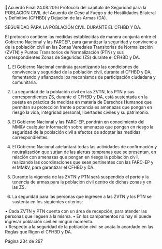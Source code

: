 Acuerdo Final 
24.08.2016 
Protocolo del capítulo de Seguridad para la POBLACIÓN CIVIL del Acuerdo de Cese al Fuego y 
de Hostilidades Bilateral y Definitivo (CFHBD) y Dejación de las Armas (DA). 
 
 
SEGURIDAD PARA LA POBLACIÓN CIVIL DURANTE EL CFHBD Y DA.  
 
El protocolo contiene las medidas establecidas de manera conjunta entre el Gobierno Nacional y las FARCEP, para garantizar la seguridad y convivencia de la población civil en las Zonas Veredales Transitorias de 
Normalización  (ZVTN)  y  Puntos  Transitorios  de  Normalización  (PTN)  y  sus  correspondientes  Zonas  de 
Seguridad (ZS) durante el CFHBD y DA. 
 
1. El  Gobierno  Nacional  continúa  garantizando  las  condiciones  de  convivencia  y  seguridad  de  la 
población civil, durante el CFHBD y DA, fomentando y afianzando los mecanismos de participación 
ciudadana y comunitaria.   
 
2. La seguridad de la población civil en las ZVTN, los PTN y sus correspondientes ZS, durante el CFHBD y 
DA,  está  sustentada  en  la  puesta  en  práctica  de  medidas  en  materia  de  Derechos  Humanos  que 
permitan  su  protección  frente  a  potenciales  amenazas  que  pongan  en  riesgo  la  vida,  integridad 
personal, libertades civiles y su patrimonio.   
 
3. El Gobierno Nacional y las FARC-EP, pondrán en conocimiento del MM&V cualquier información sobre 
amenazas que pongan en riesgo la seguridad de la población civil a efectos de adoptar las medidas 
correspondientes.   
 
4. El Gobierno Nacional adelantará todas las actividades de confirmación y neutralización que surjan de 
las alertas tempranas que se presentan, en relación con amenazas que pongan en riesgo la población 
civil, realizando las coordinaciones que sean pertinentes con las FARC-EP y el MM&V, para garantizar 
el CFHBD y DA.  
 
5. Durante  la  vigencia  de  las  ZVTN  y  PTN  será  suspendido  el  porte  y  la  tenencia  de  armas  para  la 
población civil dentro de dichas zonas y en las ZS.    
 
6. La seguridad para las personas que ingresen a las ZVTN y los PTN se sustenta en los siguientes criterios: 
 
 
• Cada ZVTN y PTN  cuenta con un área de recepción, para atender las personas que lleguen a la 
misma. 
• En los campamentos no hay ni puede ingresar población civil en ningún momento.  
• Respecto a la seguridad de la población civil se acata lo acordado en las Reglas que Rigen el CFHBD 
y DA.  
 
 
 
 
 
 
 
 
Página 234 de 297 
 

